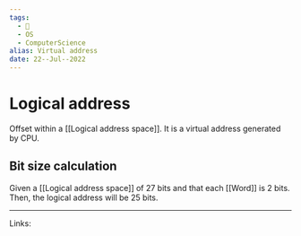 ```yaml
---
tags:
  - 🌱
  - OS
  - ComputerScience 
alias: Virtual address
date: 22--Jul--2022
---
```


# Logical address

Offset within a [[Logical address space]]. It is a virtual address generated by CPU.

## Bit size calculation

Given a [[Logical address space]] of 27 bits and that each [[Word]] is 2 bits. Then, the logical address will be 25 bits.

---
Links: 